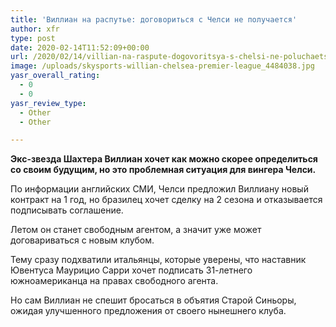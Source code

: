 ```yaml
---
title: 'Виллиан на распутье: договориться с Челси не получается'
author: xfr
type: post
date: 2020-02-14T11:52:09+00:00
url: /2020/02/14/villian-na-raspute-dogovoritsya-s-chelsi-ne-poluchaetsya/
image: /uploads/skysports-willian-chelsea-premier-league_4484038.jpg
yasr_overall_rating:
  - 0
  - 0
yasr_review_type:
  - Other
  - Other

---
```

**Экс-звезда Шахтера Виллиан хочет как можно скорее определиться со своим будущим, но это проблемная ситуация для вингера Челси.**

По информации английских СМИ, Челси предложил Виллиану новый контракт на 1 год, но бразилец хочет сделку на 2 сезона и отказывается подписывать соглашение.

Летом он станет свободным агентом, а значит уже может договариваться с новым клубом.

Тему сразу подхватили итальянцы, которые уверены, что наставник Ювентуса Маурицио Сарри хочет подписать 31-летнего южноамериканца на правах свободного агента.

Но сам Виллиан не спешит бросаться в объятия Старой Синьоры, ожидая улучшенного предложения от своего нынешнего клуба.